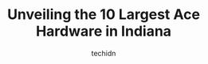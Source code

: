 ---
layout: ampstory
image: https://i0.wp.com/www.depkes.org/wp-content/uploads/2023/06/ace-hardware-0-in-indiana-1685968137.jpeg?resize=640,853
author: techidn
featured: false
description: Discover the impressive array of Ace Hardware options in Indiana, where you can find 10 of the largest Ace Hardware establishments in the area. From renowned classics to hidden gems, Indiana
title: Unveiling the 10 Largest Ace Hardware in Indiana
cover:
   title: Unveiling the 10 Largest Ace Hardware in Indiana
   subtitle: Rickpate
   background: https://www.depkes.org/wp-content/uploads/2023/06/ace-hardware-0-in-indiana-1685968137.jpeg

pages: 
 - layout: thirds
   top: <h1>#1 Ace Hardware West Washington</h1>
   bottom: "<p>Great service to get my key fob replaced. It was definitely cheaper and quick. Thank you!</p>"
   background: https://www.depkes.org/wp-content/uploads/2023/06/ace-hardware-1-in-indiana-1685968138.jpeg
   backgroundblur: true
 - layout: thirds
   top: <h1>#2 Ace Hardware</h1>
   bottom: "<p>1905 Charlestown Rd, New Albany, IN 47150, United States</p>"
   background: https://www.depkes.org/wp-content/uploads/2023/06/ace-hardware-2-in-indiana-1685968138.jpeg
   cta:
      link: https://www.depkes.org/blog/unveiling-the-10-largest-ace-hardware-in-indiana/
      text: Unveiling the 10 Largest Ace Hardware in Indiana
 - layout: thirds
   top: <h1>#3 Ace Hardware Twin Aire</h1>
   bottom: "<p>3000 Southeastern Ave, Indianapolis, IN 46203, United States</p>"
   background: https://www.depkes.org/wp-content/uploads/2023/06/ace-hardware-3-in-indiana-1685968139.jpeg
   cta:
      link: https://www.depkes.org/blog/unveiling-the-10-largest-ace-hardware-in-indiana/
      text: Unveiling the 10 Largest Ace Hardware in Indiana
 - layout: thirds
   top: <h1>#4 Whites Ace Hardware at Carmel</h1>
   bottom: "<p>731 S Rangeline Rd, Carmel, IN 46032, United States</p>"
   background: https://images.unsplash.com/photo-1488554378835-f7acf46e6c98?ixlib=rb-4.0.3&ixid=MnwxMjA3fDB8MHxwaG90by1wYWdlfHx8fGVufDB8fHx8&auto=format&fit=crop&w=640&h=853&q=80
   cta:
      link: https://www.depkes.org/blog/unveiling-the-10-largest-ace-hardware-in-indiana/
      text: Unveiling the 10 Largest Ace Hardware in Indiana
 - layout: thirds
   top: <h1>#5 Whites Ace Hardware at Geist</h1>
   bottom: "<p>10941 E 79th St, Indianapolis, IN 46236, United States</p>"
   background: https://images.unsplash.com/photo-1536745287225-21d689278fd1?ixlib=rb-4.0.3&ixid=MnwxMjA3fDB8MHxwaG90by1wYWdlfHx8fGVufDB8fHx8&auto=format&fit=crop&w=640&h=853&q=80
   cta:
      link: https://www.depkes.org/blog/unveiling-the-10-largest-ace-hardware-in-indiana/
      text: Unveiling the 10 Largest Ace Hardware in Indiana
 - layout: thirds
   top: <h1>#6 Ace Hardware</h1>
   bottom: "<p>119 Beck Ln, Lafayette, IN 47909, United States</p>"
   background: https://images.unsplash.com/photo-1604871000636-074fa5117945?ixlib=rb-4.0.3&ixid=MnwxMjA3fDB8MHxwaG90by1wYWdlfHx8fGVufDB8fHx8&auto=format&fit=crop&w=640&h=853&q=80
   cta:
      link: https://www.depkes.org/blog/unveiling-the-10-largest-ace-hardware-in-indiana/
      text: Unveiling the 10 Largest Ace Hardware in Indiana
 - layout: thirds
   top: <h1>#7 Ace Hardware</h1>
   bottom: "<p>1194 Sagamore Pkwy W, West Lafayette, IN 47906, United States</p>"
   background: https://plus.unsplash.com/premium_photo-1664640458616-3c74f8cb4589?ixlib=rb-4.0.3&ixid=MnwxMjA3fDB8MHxwaG90by1wYWdlfHx8fGVufDB8fHx8&auto=format&fit=crop&w=640&h=853&q=80
   cta:
      link: https://www.depkes.org/blog/unveiling-the-10-largest-ace-hardware-in-indiana/
      text: Unveiling the 10 Largest Ace Hardware in Indiana
 - layout: thirds
   middle: Continue reading...
   background: https://images.unsplash.com/photo-1608501821300-4f99e58bba77?ixlib=rb-4.0.3&ixid=MnwxMjA3fDB8MHxwaG90by1wYWdlfHx8fGVufDB8fHx8&auto=format&fit=crop&w=640&h=853&q=80
   cta:
      link: https://www.depkes.org/blog/unveiling-the-10-largest-ace-hardware-in-indiana/
      text: Unveiling the 10 Largest Ace Hardware in Indiana
      
---